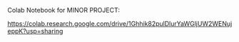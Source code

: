 Colab Notebook for MINOR PROJECT:

https://colab.research.google.com/drive/1Ghhik82pulDlurYaWGljUW2WENujeppK?usp=sharing
